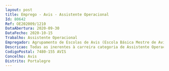 ```yaml
--- 
layout: post
title: Emprego - Avis - Assistente Operacional
Id: 80642
Ref: OE202009/1210
DataAbertura: 2020-09-30
DataFecho: 2020-10-15
Trabalho: Assistente Operacional
Empregador: Agrupamento de Escolas de Avis (Escola Básica Mestre de Avis, Avis - Sede)
Descricao: Todas as inerentes à carreira categoria de Assistente Operacional
CodigoPostal: 7480-155 AVIS
Concelho: Avis
Distrito: Portalegre
--- 
```

